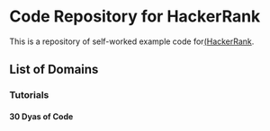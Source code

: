 # Code Repository for HackerRank
This is a repository of self-worked example code for[(HackerRank](https://www.hackerrank.com).
## List of Domains
### Tutorials
#### 30 Dyas of Code

